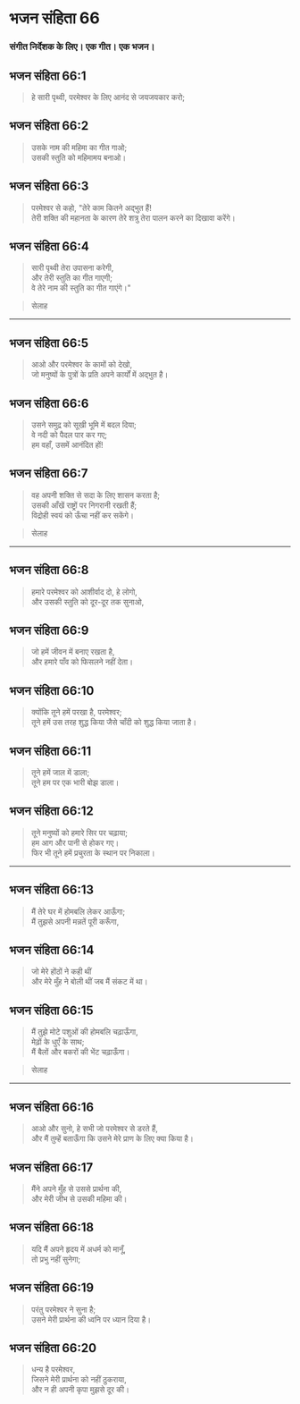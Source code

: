 # भजन संहिता 66

### संगीत निर्देशक के लिए। एक गीत। एक भजन।

## भजन संहिता 66:1

> हे सारी पृथ्वी, परमेश्वर के लिए आनंद से जयजयकार करो;

## भजन संहिता 66:2

> उसके नाम की महिमा का गीत गाओ;  
> उसकी स्तुति को महिमामय बनाओ।

## भजन संहिता 66:3

> परमेश्वर से कहो, "तेरे काम कितने अद्भुत हैं!  
> तेरी शक्ति की महानता के कारण तेरे शत्रु तेरा पालन करने का दिखावा करेंगे।

## भजन संहिता 66:4

> सारी पृथ्वी तेरा उपासना करेगी,  
> और तेरी स्तुति का गीत गाएगी;  
> वे तेरे नाम की स्तुति का गीत गाएंगे।"

> सेलाह

---

## भजन संहिता 66:5

> आओ और परमेश्वर के कामों को देखो,  
> जो मनुष्यों के पुत्रों के प्रति अपने कार्यों में अद्भुत है।

## भजन संहिता 66:6

> उसने समुद्र को सूखी भूमि में बदल दिया;  
> वे नदी को पैदल पार कर गए;  
> हम वहाँ, उसमें आनंदित हों!

## भजन संहिता 66:7

> वह अपनी शक्ति से सदा के लिए शासन करता है;  
> उसकी आँखें राष्ट्रों पर निगरानी रखती हैं;  
> विद्रोही स्वयं को ऊँचा नहीं कर सकेंगे।

> सेलाह

---

## भजन संहिता 66:8

> हमारे परमेश्वर को आशीर्वाद दो, हे लोगो,  
> और उसकी स्तुति को दूर-दूर तक सुनाओ,

## भजन संहिता 66:9

> जो हमें जीवन में बनाए रखता है,  
> और हमारे पाँव को फिसलने नहीं देता।

## भजन संहिता 66:10

> क्योंकि तूने हमें परखा है, परमेश्वर;  
> तूने हमें उस तरह शुद्ध किया जैसे चाँदी को शुद्ध किया जाता है।

## भजन संहिता 66:11

> तूने हमें जाल में डाला;  
> तूने हम पर एक भारी बोझ डाला।

## भजन संहिता 66:12

> तूने मनुष्यों को हमारे सिर पर चढ़ाया;  
> हम आग और पानी से होकर गए।  
> फिर भी तूने हमें प्रचुरता के स्थान पर निकाला।

---

## भजन संहिता 66:13

> मैं तेरे घर में होमबलि लेकर आऊँगा;  
> मैं तुझसे अपनी मन्नतें पूरी करूँगा,

## भजन संहिता 66:14

> जो मेरे होंठों ने कही थीं  
> और मेरे मुँह ने बोली थीं जब मैं संकट में था।

## भजन संहिता 66:15

> मैं तुझे मोटे पशुओं की होमबलि चढ़ाऊँगा,  
> मेढ़ों के धुएँ के साथ;  
> मैं बैलों और बकरों की भेंट चढ़ाऊँगा।

> सेलाह

---

## भजन संहिता 66:16

> आओ और सुनो, हे सभी जो परमेश्वर से डरते हैं,  
> और मैं तुम्हें बताऊँगा कि उसने मेरे प्राण के लिए क्या किया है।

## भजन संहिता 66:17

> मैंने अपने मुँह से उससे प्रार्थना की,  
> और मेरी जीभ से उसकी महिमा की।

## भजन संहिता 66:18

> यदि मैं अपने हृदय में अधर्म को मानूँ,  
> तो प्रभु नहीं सुनेगा;

## भजन संहिता 66:19

> परंतु परमेश्वर ने सुना है;  
> उसने मेरी प्रार्थना की ध्वनि पर ध्यान दिया है।

## भजन संहिता 66:20

> धन्य है परमेश्वर,  
> जिसने मेरी प्रार्थना को नहीं ठुकराया,  
> और न ही अपनी कृपा मुझसे दूर की।
